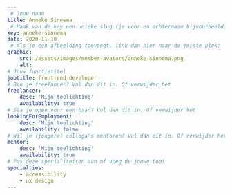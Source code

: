```yaml
---
 # Jouw naam
title: Anneke Sinnema
 # Maak van de key een unieke slug (je voor en achternaam bijvoorbeeld). Hiermee wordt de Nederlandse aan de Engelse versie van deze pagina gekoppeld.
key: anneke-sinnema
date: 2020-11-10
 # Als je een afbeelding toevoegt, link dan hier naar de juiste plek:
graphic:
    src: /assets/images/member-avatars/anneke-sinnema.png
    alt:
# Jouw functietitel
jobtitle: front-end developer
# Ben je freelancer? Vul dan dit in. Of verwijder het
freelancer: 
    desc: 'Mijn toelichting'
    availability: true
# Sta je open voor een baan? Vul dan dit in. Of verwijder het
lookingForEmployment: 
    desc: 'Mijn toelichting'
    availability: false
# Wil je (jongere) collega's mentoren? Vul dan dit in. Of verwijder het
mentor: 
    desc: 'Mijn toelichting'
    availability: true
# Pas deze specialiteiten aan of voeg de jouwe toe!
specialties:
    - accessibility
    - ux design
---
```

